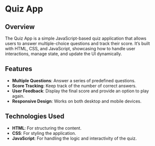# Quiz App

## Overview

The Quiz App is a simple JavaScript-based quiz application that allows users to answer multiple-choice questions and track their score. It’s built with HTML, CSS, and JavaScript, showcasing how to handle user interactions, manage state, and update the UI dynamically.

## Features

- **Multiple Questions**: Answer a series of predefined questions.
- **Score Tracking**: Keep track of the number of correct answers.
- **User Feedback**: Display the final score and provide an option to play again.
- **Responsive Design**: Works on both desktop and mobile devices.

## Technologies Used

- **HTML**: For structuring the content.
- **CSS**: For styling the application.
- **JavaScript**: For handling the logic and interactivity of the quiz.

